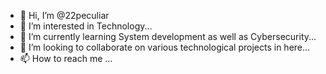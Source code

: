 - 👋 Hi, I’m @22peculiar
- 👀 I’m interested in Technology...
- 🌱 I’m currently learning System development as well as Cybersecurity...
- 💞️ I’m looking to collaborate on various technological projects in here...
- 📫 How to reach me ...

<!---
22peculiar/22peculiar is a ✨ special ✨ repository because its `README.md` (this file) appears on your GitHub profile.
You can click the Preview link to take a look at your changes.
--->

